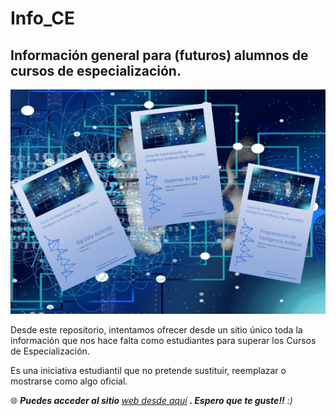 # Info_CE
## Información general para (futuros) alumnos de cursos de especialización.

![Inteligencia Artificial y Big Data](./images/Captura-apuntes-especializacion.PNG "Inteligencia Artificial") 

<p>
Desde este repositorio, intentamos ofrecer desde un sitio único toda la información que nos hace falta como estudiantes para 
superar los Cursos de Especialización.
</p>
<p>
Es una iniciativa estudiantil que no pretende sustituir, reemplazar o mostrarse como algo oficial.
</p>

<p>
🌐 <em><b>Puedes acceder al sitio </b> <a href="https://jagmolar.github.io/Info_CE/" target="blank">web desde aquí</a> <b>. Espero que te guste!!</b> :)</em>
</p>